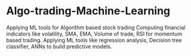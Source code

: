 # Algo-trading-Machine-Learning
Applying ML tools for Algorithm based stock trading
Computing financial indicators like volatility, SMA, EMA, Volume of trade, RSI for momentum based trading.
Applying ML tools like regression analysis, Decision tree classifier, ANNs to build predictive models.
